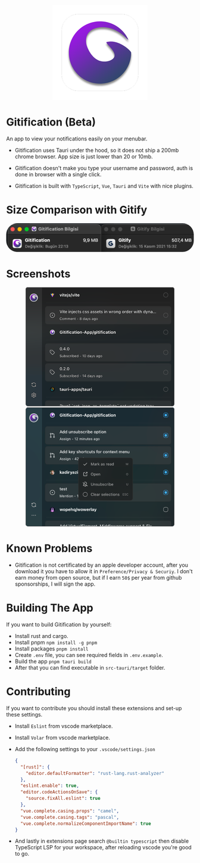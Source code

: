 <div align="center">
  <img width="256px" height="256px" src="src-tauri/icons/128x128%402x.png" />
</div>

# Gitification (Beta)
An app to view your notifications easily on your menubar.

- Gitification uses Tauri under the hood, so it does not ship a 200mb chrome browser. App size is just lower than 20 or 10mb.

- Gitification doesn't make you type your username and password, auth is done in browser with a single click.

- Gitification is built with `TypeScript`, `Vue`, `Tauri` and `Vite` with nice plugins.

# Size Comparison with Gitify
<div align="center">
  <img style="border-radius: 30px" src="images/size_comparison.png" />
</div>


# Screenshots
<div align="center">
  <img width="400" src="images/home.png" />
  <img width="400" src="images/contextmenu.png" />
</div>

# Known Problems
-  Gitification is not certificated by an apple developer account, after you download it you have to allow it in `Preference/Privacy & Securiy`. I don't earn money from open source, but if I earn `50$` per year from github sponsorships, I will sign the app.

# Building The App
If you want to build Gitification by yourself:

- Install rust and cargo.
- Install pnpm `npm install -g pnpm`
- Install packages `pnpm install`
- Create `.env` file, you can see required fields in `.env.example`.
- Build the app `pnpm tauri build`
- After that you can find executable in `src-tauri/target` folder.

# Contributing
If you want to contribute you should install these extensions and set-up these settings.

- Install `Eslint` from vscode marketplace.
- Install `Volar` from vscode marketplace.
- Add the following settings to your `.vscode/settings.json`

  ```json
  {
    "[rust]": {
      "editor.defaultFormatter": "rust-lang.rust-analyzer"
    },
    "eslint.enable": true,
    "editor.codeActionsOnSave": {
      "source.fixAll.eslint": true
    },
    "vue.complete.casing.props": "camel",
    "vue.complete.casing.tags": "pascal",
    "vue.complete.normalizeComponentImportName": true
  }
  ```
- And lastly in extensions page search `@builtin typescript` then disable TypeScript LSP for your workspace, after reloading vscode you're good to go.

